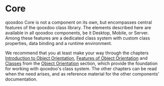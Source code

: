 Core
====

qooxdoo Core is not a component on its own, but encompasses central features of
the qooxdoo class library. The elements described here are available in all
qooxdoo components, be it Desktop, Mobile, or Server. Among these
features are a dedicated class system with custom class properties, data binding
and a runtime environment.

We recommend that you at least make your way through the chapters 
[Introduction to Object Orientation](oo_introduction.md), 
[Features of Object Orientation](oo_feature_summary.md) and 
[Classes](oo_introduction.md#classes) from the [Object Orientation](oo_introduction.md#classes) 
section, which provide the foundation for working with
qooxdoo's class system. The other chapters can be read when the need arises, and
as reference material for the other components' documentation.
